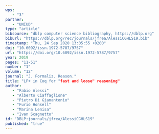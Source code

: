 ```yaml
---
wps: 
   - "3"
partner: 
   - "UNIUD"
type: "article"
bibsource: "dblp computer science bibliography, https://dblp.org"
biburl: "https://dblp.org/rec/journals/jfrea/AlessiCGHLS19.bib"
timestamp: "Thu, 24 Sep 2020 13:05:55 +0200"
doi: "10.6092/issn.1972-5787/9757"
url: "https://doi.org/10.6092/issn.1972-5787/9757"
year: 2019
pages: "11-51"
number: "1"
volume: "12"
journal: "J. Formaliz. Reason."
title: "LF+ in Coq for "fast and loose" reasoning"
author: 
   - "Fabio Alessi"
   - "Alberto Ciaffaglione"
   - "Pietro Di Gianantonio"
   - "Furio Honsell"
   - "Marina Lenisa"
   - "Ivan Scagnetto"
id: "DBLP:journals/jfrea/AlessiCGHLS19"
published: "true"
---
```

